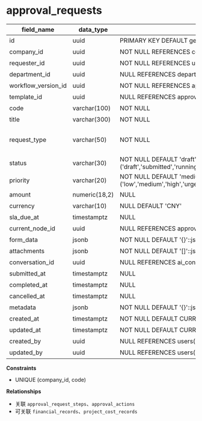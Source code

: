 # approval_requests

| field_name | data_type | constraints | comment |
| --- | --- | --- | --- |
| id | uuid | PRIMARY KEY DEFAULT gen_random_uuid() | 审批单ID |
| company_id | uuid | NOT NULL REFERENCES companies(id) ON DELETE CASCADE | 租户ID |
| requester_id | uuid | NOT NULL REFERENCES users(id) | 申请人 |
| department_id | uuid | NULL REFERENCES departments(id) | 申请人部门 |
| workflow_version_id | uuid | NOT NULL REFERENCES approval_workflow_versions(id) | 使用的流程版本 |
| template_id | uuid | NULL REFERENCES approval_templates(id) | 来源模板 |
| code | varchar(100) | NOT NULL | 审批单号（公司内唯一） |
| title | varchar(300) | NOT NULL | 标题 |
| request_type | varchar(50) | NOT NULL | 类型（leave/travel/expense/seal/custom 等） |
| status | varchar(30) | NOT NULL DEFAULT 'draft' CHECK (status IN ('draft','submitted','running','approved','rejected','withdrawn','cancelled')) | 状态 |
| priority | varchar(20) | NOT NULL DEFAULT 'medium' CHECK (priority IN ('low','medium','high','urgent')) | 优先级 |
| amount | numeric(18,2) | NULL | 金额（用于金额类申请） |
| currency | varchar(10) | NULL DEFAULT 'CNY' | 币种 |
| sla_due_at | timestamptz | NULL | SLA 到期时间 |
| current_node_id | uuid | NULL REFERENCES approval_nodes(id) | 当前节点 |
| form_data | jsonb | NOT NULL DEFAULT '{}'::jsonb | 表单数据（脱敏控制） |
| attachments | jsonb | NOT NULL DEFAULT '[]'::jsonb | 附件元数据列表 |
| conversation_id | uuid | NULL REFERENCES ai_conversations(id) | 对话发起来源 |
| submitted_at | timestamptz | NULL | 提交时间 |
| completed_at | timestamptz | NULL | 完成时间 |
| cancelled_at | timestamptz | NULL | 撤回/取消时间 |
| metadata | jsonb | NOT NULL DEFAULT '{}'::jsonb | 其他信息（订阅、标签） |
| created_at | timestamptz | NOT NULL DEFAULT CURRENT_TIMESTAMP | 创建时间 |
| updated_at | timestamptz | NOT NULL DEFAULT CURRENT_TIMESTAMP | 更新时间 |
| created_by | uuid | NULL REFERENCES users(id) | 创建人（通常= requester） |
| updated_by | uuid | NULL REFERENCES users(id) | 最近更新人 |

**Constraints**
- UNIQUE (company_id, code)

**Relationships**
- 关联 `approval_request_steps`、`approval_actions`
- 可关联 `financial_records`、`project_cost_records`
